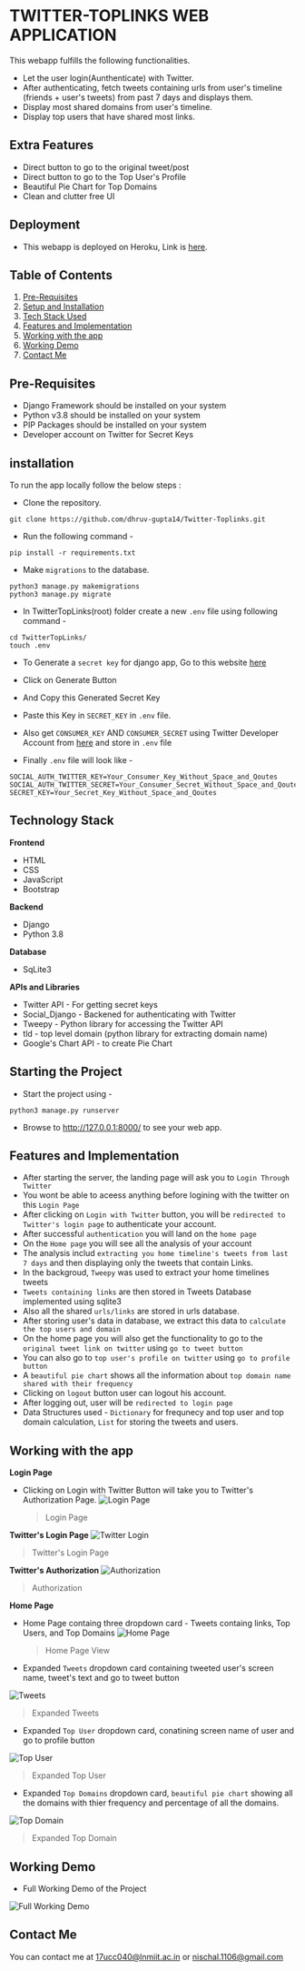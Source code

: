 # TWITTER-TOPLINKS WEB APPLICATION

This webapp fulfills the following functionalities.

- Let the user login(Aunthenticate) with Twitter.
- After authenticating, fetch tweets containing urls from user's timeline (friends + user's tweets) from past 7 days and displays them.
- Display most shared domains from user's timeline.
- Display top users that have shared most links.

## Extra Features

- Direct button to go to the original tweet/post
- Direct button to go to the Top User's Profile
- Beautiful Pie Chart for Top Domains
- Clean and clutter free UI

## Deployment

- This webapp is deployed on Heroku, Link is [here](https://twittertoplinks.herokuapp.com/).

## Table of Contents

1. [Pre-Requisites](#Pre-Requisites)
2. [Setup and Installation](#installation)
3. [Tech Stack Used](#tech-stack-used)
4. [Features and Implementation](#Features-and-Implementation)
5. [Working with the app](#Working-with-the-app)
6. [Working Demo](#Working-Demo)
7. [Contact Me](#contact-me)

## Pre-Requisites

- Django Framework should be installed on your system
- Python v3.8 should be installed on your system
- PIP Packages should be installed on your system
- Developer account on Twitter for Secret Keys

## installation

To run the app locally follow the below steps :

- Clone the repository.

```
git clone https://github.com/dhruv-gupta14/Twitter-Toplinks.git
```

- Run the following command -

```
pip install -r requirements.txt
```

- Make `migrations` to the database.

```
python3 manage.py makemigrations
python3 manage.py migrate
```

- In TwitterTopLinks(root) folder create a new `.env` file using following command -

```
cd TwitterTopLinks/
touch .env
```

- To Generate a `secret key` for django app, Go to this website [here](https://djecrety.ir/)

- Click on Generate Button
- And Copy this Generated Secret Key
- Paste this Key in `SECRET_KEY` in `.env` file.
- Also get `CONSUMER_KEY` AND `CONSUMER_SECRET` using Twitter Developer Account from [here](https://developer.twitter.com/en) and store in `.env` file
- Finally `.env` file will look like -

```
SOCIAL_AUTH_TWITTER_KEY=Your_Consumer_Key_Without_Space_and_Qoutes
SOCIAL_AUTH_TWITTER_SECRET=Your_Consumer_Secret_Without_Space_and_Qoutes
SECRET_KEY=Your_Secret_Key_Without_Space_and_Qoutes
```

## Technology Stack

**Frontend**

- HTML
- CSS
- JavaScript
- Bootstrap

**Backend**

- Django
- Python 3.8

**Database**

- SqLite3

**APIs and Libraries**

- Twitter API - For getting secret keys
- Social_Django - Backened for authenticating with Twitter
- Tweepy - Python library for accessing the Twitter API
- tld - top level domain (python library for extracting domain name)
- Google's Chart API - to create Pie Chart

## Starting the Project

- Start the project using -

```
python3 manage.py runserver
```

- Browse to http://127.0.0.1:8000/ to see your web app.

## Features and Implementation

- After starting the server, the landing page will ask you to `Login Through Twitter`
- You wont be able to aceess anything before logining with the twitter on this `Login Page`
- After clicking on `Login with Twitter` button, you will be `redirected to Twitter's login page` to authenticate your account.
- After successful `authentication` you will land on the `home page`
- On the `Home page` you will see all the analysis of your account
- The analysis includ `extracting you home timeline's tweets from last 7 days` and then displaying only the tweets that contain Links.
- In the backgroud, `Tweepy` was used to extract your home timelines tweets
- `Tweets containing links` are then stored in Tweets Database implemented using sqlite3
- Also all the shared `urls/links` are stored in urls database.
- After storing user's data in database, we extract this data to `calculate the top users and domain`
- On the home page you will also get the functionality to go to the `original tweet link on twitter` using `go to tweet button`
- You can also go to `top user's profile on twitter` using `go to profile button `
- A `beautiful pie chart` shows all the information about `top domain name shared with their frequency`
- Clicking on `logout` button user can logout his account.
- After logging out, user will be `redirected to login page`
- Data Structures used - `Dictionary` for frequnecy and top user and top domain calculation, `List` for storing the tweets and users.

## Working with the app

**Login Page**

- Clicking on Login with Twitter Button will take you to Twitter's Authorization Page.
  ![Login Page](images-videos/loginPage.png "Login Page")
  > Login Page

**Twitter's Login Page**
![Twitter Login](images-videos/TwitterAuthOage.png "Twitter's Login Page")

> Twitter's Login Page

**Twitter's Authorization**
![Authorization](images-videos/Authorization.png "Authorization")

> Authorization

**Home Page**

- Home Page containg three dropdown card - Tweets containg links, Top Users, and Top Domains
  ![Home Page](images-videos/HomePage.png "Dashboard Page")

  > Home Page View

- Expanded `Tweets` dropdown card containing tweeted user's screen name, tweet's text and go to tweet button

![Tweets](images-videos/HomePage.png "Tweets")

> Expanded Tweets

- Expanded `Top User` dropdown card, conatining screen name of user and go to profile button

![Top User](images-videos/TopUser.png "Top User")

> Expanded Top User

- Expanded `Top Domains` dropdown card, `beautiful pie chart` showing all the domains with thier frequency and percentage of all the domains.

![Top Domain](images-videos/TopDomain.png "Top Domain")

> Expanded Top Domain

## Working Demo

- Full Working Demo of the Project

![Full Working Demo](images-videos/finalVideo.gif)

## Contact Me

You can contact me at <17ucc040@lnmiit.ac.in> or <nischal.1106@gmail.com>
